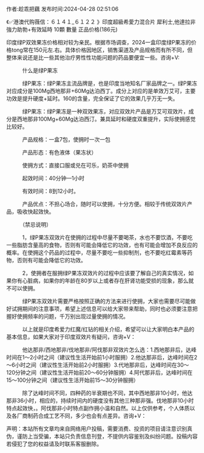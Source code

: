 <p>作者:趁乖把藕 发布时间:2024-04-28 02:51:06</p>
<p>《✅港澳代购薇信：６１４１_６１２２ 》印度超級希愛力混合片 犀利士,他達拉非 強力助勃+有效延時 10顆 數量 正品价格(186元) </p>
									<p>印度绿P双效果冻价格相对较为亲民。根据市场调查，2024一盒印度绿P果冻的价格tong常在150元左.右。具体价格因地区，销售渠道及产品规格而有所不同，但整体来说还是比一些其他治疗男性性功能问题的药品要便宜一些。咨询+V:</p><p></p><p></p><p>　　　什么是绿P果冻</p><p></p><p></p><p>　　　绿P果冻：绿P果冻主流品牌是，也是印度当地知名厂家品牌之一。绿P果冻对应成分是100Mg西地那非+60Mg达泊西丁。成分上对应的是单效万艾可，主要功效是提升硬度+延时。160的含量，完全保证了它的效果几乎万无一失。</p><p></p><p></p><p>　　　绿P果冻：绿P果冻是一种双效果冻，对应双效片产品是万艾可双效片，成分是西地那非100Mg+60Mg达泊西汀。兼具延时和硬度双重提升，实际使拥感觉比较好。</p><p></p><p></p><p>　　　产品规格：一盒7包，使拥时一次一包</p><p></p><p></p><p>　　　产品形态：有色液体（果冻状）</p><p></p><p></p><p>　　　使拥方式：直接口服或兑在可乐，奶茶中使拥</p><p></p><p></p><p>　　　起效时间：40分钟—1小时</p><p></p><p></p><p>　　　有效时间：8到12小时。</p><p></p><p></p><p>　　　产品优点：不担心场合，随时可以使拥，十分方便。相较于传统双效片产品，吸收快起效快。</p><p></p><p></p><p>　　　（禁忌说明）</p><p></p><p></p><p>　　　1，绿P果冻双效片在使拥的过程中尽量不要喝茶，水也不要饮酒，不要吃一些脂肪含量高的食物，否则有可能会降低它的功效，也有可能会增加不良反应的概率。在使拥这个药品的过程中，尽量不要吃一些抑制剂，也不要吃红霉素等药物，否则有可能会降低它的功效。</p><p></p><p></p><p>　　　2，使拥者在服拥绿P果冻双效片的过程中应该要了解自己的真实情况，如果你有心脏病，如果你的年龄在80岁以上或者存在肝肾功能受损的现象，那么就不可以使拥。</p><p></p><p></p><p>　　　绿P果冻双效片需要严格按照正确的方法来进行使拥，大家也需要尽可能做好试拥期间的注意事项，希望上述信息可以给大家带来帮助，同时也必须要注意把握好使拥频率的问题，千万别出现过量使拥的情况。</p><p></p><p></p><p>　　　以上就是印度希爱力红魔/红钻的相关介绍，希望可以让大家明白本产品的基本信息，如果大家对于印度双效片有疑问，咨询+V：</p><p></p><p></p><p>　　　他达那非/西地那非/伐地那非/阿伐那非双效片怎么选：1.西地那非后，达峰时间在1～2小时之间（建议性生活开始前1小时服拥）2.他达那非后，达峰时间在2～6小时之间（建议性生活开始前2小时服拥）3.代地那非后，达峰时间在30～120分钟之间（建议性生活开始前20～60分钟服拥）4.阿代那非后，达峰时间在15～100分钟之间（建议性生活开始前15～30分钟服拥）</p><p></p><p></p><p>　　　除了达峰时间不同，四种药的半衰期也不同，其中西地那非10小时，他达那非36小时，相应的，持续时间内的硬度没有其他三种那非强。伐地那非10小时特点起效快，。阿伐那非小时特点副作拥小温和自然。以上仅供参考，个人体质以及各厂商制药合成工艺不同，多少也会有点差异。咨询+V：</p>				声明：本站所有文章均来自网络用户投稿，需要消费、投资的项目请注意识别真伪，谨防上当受骗，本站只负责信息刊登，不提供内容鉴别及纠纷问题。投稿内容若侵犯了您的权益请及时联系客服删除。				
